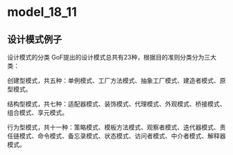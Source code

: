 # model_18_11
## 设计模式例子

设计模式的分类
GoF提出的设计模式总共有23种，根据目的准则分类分为三大类：

创建型模式，共五种：单例模式、工厂方法模式、抽象工厂模式、建造者模式、原型模式。

结构型模式，共七种：适配器模式、装饰模式、代理模式、外观模式、桥接模式、组合模式、享元模式。

行为型模式，共十一种：策略模式、模板方法模式、观察者模式、迭代器模式、责任链模式、命令模式、备忘录模式、状态模式、访问者模式、中介者模式、解释器模式。
